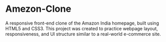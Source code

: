 # Amezon-Clone
A responsive front-end clone of the Amazon India homepage, built using HTML5 and CSS3. This project was created to practice webpage layout, responsiveness, and UI structure similar to a real-world e-commerce site.
